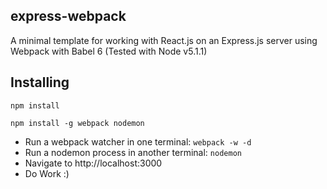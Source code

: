 ## express-webpack

A minimal template for working with React.js on an Express.js server using Webpack with Babel 6 (Tested with Node v5.1.1)

## Installing

```
npm install

npm install -g webpack nodemon
```

- Run a webpack watcher in one terminal: `webpack -w -d`
- Run a nodemon process in another terminal: `nodemon`
- Navigate to http://localhost:3000
- Do Work :)
